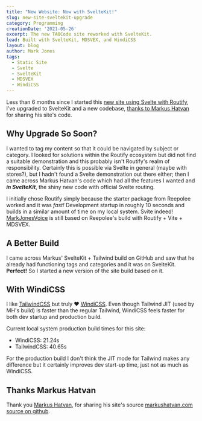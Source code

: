 ```yaml
---
title: "New Website: Now with SvelteKit!"
slug: new-site-sveltekit-upgrade
category: Programming
creationDate: '2021-05-26'
excerpt: The new TAOCode site reworked with SvelteKit.
lead: Built with SvelteKit, MDSVEX, and WindiCSS
layout: blog
author: Mark Jones
tags:
  - Static Site
  - Svelte
  - SvelteKit
  - MDSVEX
  - WindiCSS
---
```


Less than 6 months since I started this [new site using Svelte with Routify](/blog/new-site), I've upgraded to SvelteKit and a new codebase, [thanks to Markus Hatvan](#thanks-markus-hatvan) for sharing his site's code.

## Why Upgrade So Soon?

I wanted to tag my content so that it could be navigated by subject or category. I looked for solutions within the Routify ecosystem but did not find a suitable demonstration and this probably isn't Routify's realm of responsibility. Certainly this is possible via Svelte in general (maybe with stores?), but I hadn't found a Svelte demonstration out there either; then I came across Markus Hatvan's code which had all the features I wanted and ***in SvelteKit***, the shiny new code with official Svelte routing. 

I initially chose Routify simply because the starter package from Reepolee worked and it was *fast!* Development startup in roughly 10 seconds and builds in a similar amount of time on my local system. Svite indeed! [MarkJonesVoice](/blog/markjonesvoice) is still based on Reepolee's build with Routify + Vite + MDSVEX.

## A Better Build

I came across Markus' SvelteKit + Tailwind build on GitHub and saw that he already had functioning tags and categories and it was on SvelteKit. **Perfect!** So I started a new version of the site build based on it.

## With WindiCSS

I like [TailwindCSS](https://tailwindcss.com/) but truly ❤️ [WindiCSS](https://windicss.org/). Even though Tailwind JIT (used by MH's build) is faster than the regular Tailwind, WindiCSS feels faster for both dev startup and production build.

Current local system production build times for this site:

- WindiCSS: 21.24s
- TailwindCSS: 40.65s

For the production build I don't think the JIT mode for Tailwind makes any difference but it certainly improves dev start-up time, just not as much as WindiCSS.

## Thanks Markus Hatvan

Thank you [Markus Hatvan](https://markushatvan.com/), for sharing his site's source [markushatvan.com source on github](https://github.com/mhatvan/markushatvan.com).

